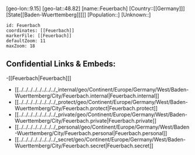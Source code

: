 ﻿---
location: [48.82,9.15]
mapzoom: [7,12] 
mapmarker: city 
type: City
tags:
- geo/City


SpocWebEntityId: 30160
isDeleted: false
confidential: public

---
[geo-lon::9.15]
[geo-lat::48.82]
[name::Feuerbach]
[Country::[[Germany]]]
[State[[Baden-Wuerttemberg]]]]]
[Population::]
[Unknown::]


```leaflet
id: Feuerbach
coordinates: [[Feuerbach]]
markerFile: [[Feuerbach]]
defaultZoom: 11 
maxZoom: 18
```


## Confidential Links & Embeds: 
-[[Feuerbach|Feuerbach]]] 
- [[../../../../../../../../_internal/geo/Continent/Europe/Germany/West/Baden-Wuerttemberg/City/Feuerbach.internal|Feuerbach.internal]] 
- [[../../../../../../../../_protect/geo/Continent/Europe/Germany/West/Baden-Wuerttemberg/City/Feuerbach.protect|Feuerbach.protect]] 
- [[../../../../../../../../_private/geo/Continent/Europe/Germany/West/Baden-Wuerttemberg/City/Feuerbach.private|Feuerbach.private]] 
- [[../../../../../../../../_personal/geo/Continent/Europe/Germany/West/Baden-Wuerttemberg/City/Feuerbach.personal|Feuerbach.personal]] 
- [[../../../../../../../../_secret/geo/Continent/Europe/Germany/West/Baden-Wuerttemberg/City/Feuerbach.secret|Feuerbach.secret]] 
